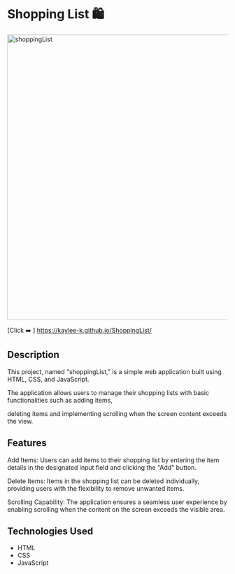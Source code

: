 # Shopping List 🛍️

<img width="653" alt="shoppingList" src="https://github.com/kaylee-k/ShoppingList/assets/151891463/8310895d-a3f3-47a4-9544-c0ca5ad5f267">

[Click ➡️ ] https://kaylee-k.github.io/ShoppingList/

## Description
This project, named "shoppingList," is a simple web application built using HTML, CSS, and JavaScript. 

The application allows users to manage their shopping lists with basic functionalities such as adding items, 

deleting items and implementing scrolling when the screen content exceeds the view.

## Features
Add Items:
Users can add items to their shopping list by entering the item details in the designated input field and clicking the "Add" button.

Delete Items:
Items in the shopping list can be deleted individually, providing users with the flexibility to remove unwanted items.

Scrolling Capability:
The application ensures a seamless user experience by enabling scrolling when the content on the screen exceeds the visible area.

## Technologies Used

- HTML
- CSS
- JavaScript
